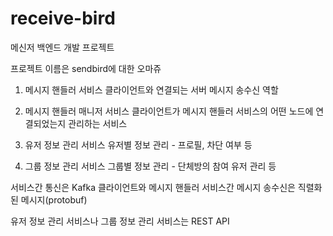# receive-bird
메신저 백엔드 개발 프로젝트

프로젝트 이름은 sendbird에 대한 오마쥬

1. 메시지 핸들러 서비스
  클라이언트와 연결되는 서버
  메시지 송수신 역할
  
2. 메시지 핸들러 매니저 서비스
  클라이언트가 메시지 핸들러 서비스의 
  어떤 노드에 연결되었는지 관리하는 서비스
  
3. 유저 정보 관리 서비스
  유저별 정보 관리 - 프로필, 차단 여부 등
  
4. 그룹 정보 관리 서비스
  그룹별 정보 관리 - 단체방의 참여 유저 관리 등


서비스간 통신은 Kafka
클라이언트와 메시지 핸들러 서비스간 메시지 송수신은 직렬화된 메시지(protobuf)

유저 정보 관리 서비스나 그룹 정보 관리 서비스는 REST API
